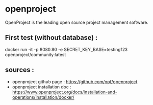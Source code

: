 # openproject 

OpenProject is the leading open source project management software. 

## First test (without database) : 

docker run -it -p 8080:80 -e SECRET_KEY_BASE=testing123 openproject/community:latest


## sources :

- openproject github page : https://github.com/opf/openproject
- openproject installation doc : https://www.openproject.org/docs/installation-and-operations/installation/docker/